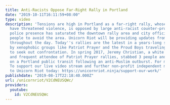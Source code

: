 ```yaml
---
title: Anti-Racists Oppose Far-Right Rally in Portland
date: "2019-10-11T16:11:59+08:00"
type: video
description: 'Tensions are high in Portland as a far-right rally, whose organizers
  have threatened violence, is opposed by large anti-racist counter-protests. A massive
  police presence has saturated the downtown rally area and city officials has told
  people to avoid the area. Unicorn Riot will be providing updates from on the ground
  throughout the day. Today''s rallies are the latest in a years-long series of rallies
  by xenophobic groups like Patriot Prayer and the Proud Boys traveling to Portland
  to seek out confrontation. In spring 2017, Jeremy Christian, a white supremacist
  and frequent attendee of Patriot Prayer rallies, stabbed 3 people and killing 2,
  on a Portland public transit following an anti-Muslim outburst. For more info: https://unicornriot.ninja/2019/tensions-high-as-far-right-rally-tied-to-threats-hits-portland/
  To support our live video stream and further non-profit independent media, donate
  to Unicorn Riot today: https://unicornriot.ninja/support-our-work/'
publishdate: "2019-08-17T22:18:40.000Z"
url: /unicornriot/V2CdNEUSQWc/
providers:
  youtube:
    id: V2CdNEUSQWc
---
```

